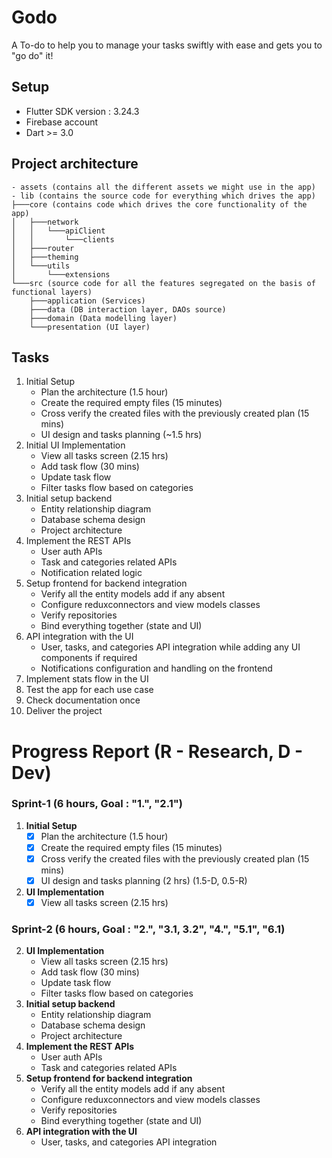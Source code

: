 # Godo

A To-do to help you to manage your tasks swiftly with ease and gets you to "go do" it!

## Setup

- Flutter SDK version : 3.24.3
- Firebase account
- Dart >= 3.0

## Project architecture
```
- assets (contains all the different assets we might use in the app)
- lib (contains the source code for everything which drives the app)
├───core (contains code which drives the core functionality of the app)
│   ├───network
│   │   └───apiClient
│   │       └───clients
│   ├───router
│   ├───theming
│   └───utils
│       └───extensions
└───src (source code for all the features segregated on the basis of functional layers)
    ├───application (Services)
    ├───data (DB interaction layer, DAOs source)
    ├───domain (Data modelling layer)
    └───presentation (UI layer)
```
## Tasks
1. Initial Setup
   - Plan the architecture (1.5 hour)
   - Create the required empty files (15 minutes)
   - Cross verify the created files with the previously created plan (15 mins)
   - UI design and tasks planning (~1.5 hrs)
2. Initial UI Implementation
   - View all tasks screen (2.15 hrs)
   - Add task flow (30 mins)
   - Update task flow
   - Filter tasks flow based on categories
3. Initial setup backend
   - Entity relationship diagram
   - Database schema design
   - Project architecture
4. Implement the REST APIs
   - User auth APIs
   - Task and categories related APIs
   - Notification related logic
5. Setup frontend for backend integration
   - Verify all the entity models add if any absent
   - Configure reduxconnectors and view models classes
   - Verify repositories
   - Bind everything together (state and UI)
6. API integration with the UI
   - User, tasks, and categories API integration while adding any UI components if required
   - Notifications configuration and handling on the frontend
7. Implement stats flow in the UI
8. Test the app for each use case
9. Check documentation once
10. Deliver the project

# Progress Report (R - Research, D - Dev)
### Sprint-1 (6 hours, Goal : "1.", "2.1")
1. **Initial Setup**
   - [x] Plan the architecture (1.5 hour)
   - [x] Create the required empty files (15 minutes)
   - [x] Cross verify the created files with the previously created plan (15 mins)
   - [x] UI design and tasks planning (2 hrs) (1.5-D, 0.5-R)
2. **UI Implementation**
   - [x] View all tasks screen (2.15 hrs)
### Sprint-2 (6 hours, Goal : "2.", "3.1, 3.2", "4.", "5.1", "6.1)
2. **UI Implementation**
   - View all tasks screen (2.15 hrs)
   - Add task flow (30 mins)
   - Update task flow
   - Filter tasks flow based on categories
3. **Initial setup backend**
   - Entity relationship diagram
   - Database schema design
   - Project architecture
4. **Implement the REST APIs**
   - User auth APIs
   - Task and categories related APIs
5. **Setup frontend for backend integration**
   - Verify all the entity models add if any absent
   - Configure reduxconnectors and view models classes
   - Verify repositories
   - Bind everything together (state and UI)
6. **API integration with the UI**
   - User, tasks, and categories API integration
